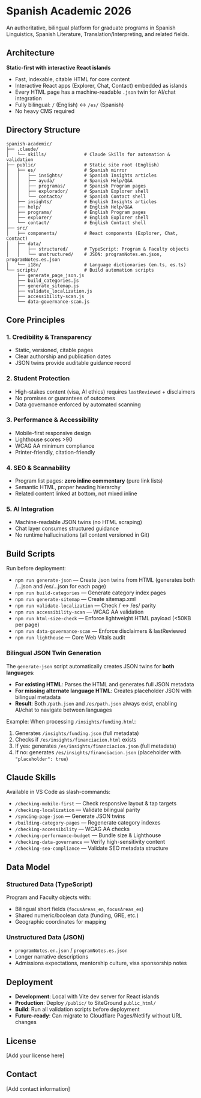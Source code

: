 # Spanish Academic 2026

An authoritative, bilingual platform for graduate programs in Spanish Linguistics, Spanish Literature, Translation/Interpreting, and related fields.

## Architecture

**Static-first with interactive React islands**

- Fast, indexable, citable HTML for core content
- Interactive React apps (Explorer, Chat, Contact) embedded as islands
- Every HTML page has a machine-readable `.json` twin for AI/chat integration
- Fully bilingual: `/` (English) ↔ `/es/` (Spanish)
- No heavy CMS required

## Directory Structure

```
spanish-academic/
├── .claude/
│   └── skills/              # Claude Skills for automation & validation
├── public/                  # Static site root (English)
│   ├── es/                  # Spanish mirror
│   │   ├── insights/        # Spanish Insights articles
│   │   ├── ayuda/           # Spanish Help/Q&A
│   │   ├── programas/       # Spanish Program pages
│   │   ├── explorador/      # Spanish Explorer shell
│   │   └── contacto/        # Spanish Contact shell
│   ├── insights/            # English Insights articles
│   ├── help/                # English Help/Q&A
│   ├── programs/            # English Program pages
│   ├── explorer/            # English Explorer shell
│   └── contact/             # English Contact shell
├── src/
│   ├── components/          # React components (Explorer, Chat, Contact)
│   ├── data/
│   │   ├── structured/      # TypeScript: Program & Faculty objects
│   │   └── unstructured/    # JSON: programNotes.en.json, programNotes.es.json
│   └── i18n/                # Language dictionaries (en.ts, es.ts)
└── scripts/                 # Build automation scripts
    ├── generate_page_json.js
    ├── build_categories.js
    ├── generate_sitemap.js
    ├── validate_localization.js
    ├── accessibility-scan.js
    └── data-governance-scan.js
```

## Core Principles

### 1. Credibility & Transparency
- Static, versioned, citable pages
- Clear authorship and publication dates
- JSON twins provide auditable guidance record

### 2. Student Protection
- High-stakes content (visa, AI ethics) requires `lastReviewed` + disclaimers
- No promises or guarantees of outcomes
- Data governance enforced by automated scanning

### 3. Performance & Accessibility
- Mobile-first responsive design
- Lighthouse scores >90
- WCAG AA minimum compliance
- Printer-friendly, citation-friendly

### 4. SEO & Scannability
- Program list pages: **zero inline commentary** (pure link lists)
- Semantic HTML, proper heading hierarchy
- Related content linked at bottom, not mixed inline

### 5. AI Integration
- Machine-readable JSON twins (no HTML scraping)
- Chat layer consumes structured guidance
- No runtime hallucinations (all content versioned in Git)

## Build Scripts

Run before deployment:

- `npm run generate-json` — Create .json twins from HTML (generates both /...json and /es/...json for each page)
- `npm run build-categories` — Generate category index pages
- `npm run generate-sitemap` — Create sitemap.xml
- `npm run validate-localization` — Check / ↔ /es/ parity
- `npm run accessibility-scan` — WCAG AA validation
- `npm run html-size-check` — Enforce lightweight HTML payload (<50KB per page)
- `npm run data-governance-scan` — Enforce disclaimers & lastReviewed
- `npm run lighthouse` — Core Web Vitals audit

### Bilingual JSON Twin Generation

The `generate-json` script automatically creates JSON twins for **both languages**:

- **For existing HTML**: Parses the HTML and generates full JSON metadata
- **For missing alternate language HTML**: Creates placeholder JSON with bilingual metadata
- **Result**: Both `/path.json` and `/es/path.json` always exist, enabling AI/chat to navigate between languages

Example: When processing `/insights/funding.html`:
1. Generates `/insights/funding.json` (full metadata)
2. Checks if `/es/insights/financiacion.html` exists
3. If yes: generates `/es/insights/financiacion.json` (full metadata)
4. If no: generates `/es/insights/financiacion.json` (placeholder with `"placeholder": true`)

## Claude Skills

Available in VS Code as slash-commands:

- `/checking-mobile-first` — Check responsive layout & tap targets
- `/checking-localization` — Validate bilingual parity
- `/syncing-page-json` — Generate JSON twins
- `/building-category-pages` — Regenerate category indexes
- `/checking-accessibility` — WCAG AA checks
- `/checking-performance-budget` — Bundle size & Lighthouse
- `/checking-data-governance` — Verify high-sensitivity content
- `/checking-seo-compliance` — Validate SEO metadata structure

## Data Model

### Structured Data (TypeScript)
Program and Faculty objects with:
- Bilingual short fields (`focusAreas_en`, `focusAreas_es`)
- Shared numeric/boolean data (funding, GRE, etc.)
- Geographic coordinates for mapping

### Unstructured Data (JSON)
- `programNotes.en.json` / `programNotes.es.json`
- Longer narrative descriptions
- Admissions expectations, mentorship culture, visa sponsorship notes

## Deployment

- **Development**: Local with Vite dev server for React islands
- **Production**: Deploy `/public/` to SiteGround `public_html/`
- **Build**: Run all validation scripts before deployment
- **Future-ready**: Can migrate to Cloudflare Pages/Netlify without URL changes

## License

[Add your license here]

## Contact

[Add contact information]
